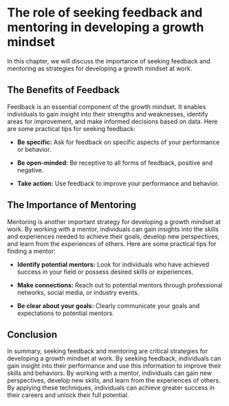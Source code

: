 The role of seeking feedback and mentoring in developing a growth mindset
====================================================================================================================

In this chapter, we will discuss the importance of seeking feedback and mentoring as strategies for developing a growth mindset at work.

The Benefits of Feedback
------------------------

Feedback is an essential component of the growth mindset. It enables individuals to gain insight into their strengths and weaknesses, identify areas for improvement, and make informed decisions based on data. Here are some practical tips for seeking feedback:

* **Be specific:** Ask for feedback on specific aspects of your performance or behavior.

* **Be open-minded:** Be receptive to all forms of feedback, positive and negative.

* **Take action:** Use feedback to improve your performance and behavior.

The Importance of Mentoring
---------------------------

Mentoring is another important strategy for developing a growth mindset at work. By working with a mentor, individuals can gain insights into the skills and experiences needed to achieve their goals, develop new perspectives, and learn from the experiences of others. Here are some practical tips for finding a mentor:

* **Identify potential mentors:** Look for individuals who have achieved success in your field or possess desired skills or experiences.

* **Make connections:** Reach out to potential mentors through professional networks, social media, or industry events.

* **Be clear about your goals:** Clearly communicate your goals and expectations to potential mentors.

Conclusion
----------

In summary, seeking feedback and mentoring are critical strategies for developing a growth mindset at work. By seeking feedback, individuals can gain insight into their performance and use this information to improve their skills and behaviors. By working with a mentor, individuals can gain new perspectives, develop new skills, and learn from the experiences of others. By applying these techniques, individuals can achieve greater success in their careers and unlock their full potential.
